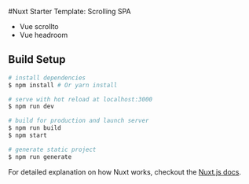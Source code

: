 #Nuxt Starter Template: Scrolling SPA

* Vue scrollto
* Vue headroom


## Build Setup

``` bash
# install dependencies
$ npm install # Or yarn install

# serve with hot reload at localhost:3000
$ npm run dev

# build for production and launch server
$ npm run build
$ npm start

# generate static project
$ npm run generate
```

For detailed explanation on how Nuxt works, checkout the [Nuxt.js docs](https://github.com/nuxt/nuxt.js).
